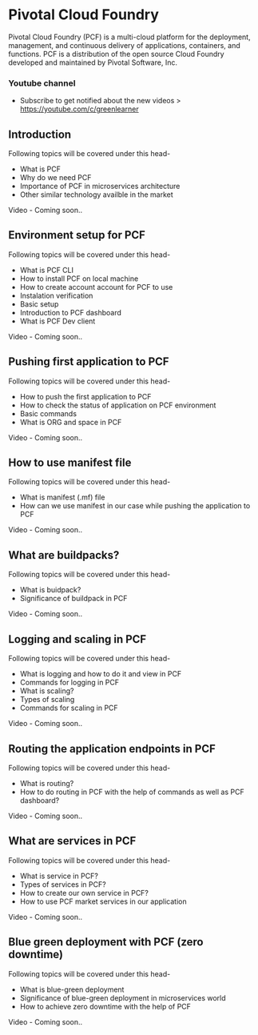 # Pivotal Cloud Foundry 
 Pivotal Cloud Foundry (PCF) is a multi-cloud platform for the deployment, management, and continuous delivery of applications, containers, and functions. PCF is a distribution of the open source Cloud Foundry developed and maintained by Pivotal Software, Inc.
 
 ### Youtube channel 
 
 * Subscribe to get notified about the new videos > https://youtube.com/c/greenlearner
 
 
 ## Introduction
 Following topics will be covered under this head- 
 
 * What is PCF
 * Why do we need PCF
 * Importance of PCF in microservices architecture
 * Other similar technology availble in the market
 
 Video - Coming soon.. 
 
 ## Environment setup for PCF
 Following topics will be covered under this head- 
 
 * What is PCF CLI
 * How to install PCF on local machine
 * How to create account account for PCF to use
 * Instalation verification 
 * Basic setup
 * Introduction to PCF dashboard
 * What is PCF Dev client
 
 Video - Coming soon.. 

 ## Pushing first application to PCF 
 
 Following topics will be covered under this head- 
 
 * How to push the first application to PCF
 * How to check the status of application on PCF environment
 * Basic commands
 * What is ORG and space in PCF
 
 Video - Coming soon.. 
 
  ## How to use manifest file 
 
 Following topics will be covered under this head- 
 
 * What is manifest (.mf) file
 * How can we use manifest in our case while pushing the application to PCF
 
 Video - Coming soon.. 
 
  ## What are buildpacks?
  Following topics will be covered under this head- 
  
  * What is buidpack?
  * Significance of buildpack in PCF
  
 Video - Coming soon.. 
 
  ## Logging and scaling in PCF
 
 Following topics will be covered under this head- 
 
 * What is logging and how to do it and view in PCF
 * Commands for logging in PCF
 * What is scaling?
 * Types of scaling
 * Commands for scaling in PCF
 
 Video - Coming soon.. 
 
 ## Routing the application endpoints in PCF
 Following topics will be covered under this head- 
 
 * What is routing?
 * How to do routing in PCF with the help of commands as well as PCF dashboard?
 
 Video - Coming soon.. 
 
 
 ## What are services in PCF
 
  Following topics will be covered under this head- 
  
  * What is service in PCF?
  * Types of services in PCF?
  * How to create our own service in PCF?
  * How to use  PCF market services in our application
  
  Video - Coming soon.. 
  
  ## Blue green deployment with PCF (zero downtime)
 
  Following topics will be covered under this head- 
  
 * What is blue-green deployment
 * Significance of blue-green deployment in microservices world
 * How to achieve zero downtime with the help of PCF
 
 Video - Coming soon.. 
 

 
 
